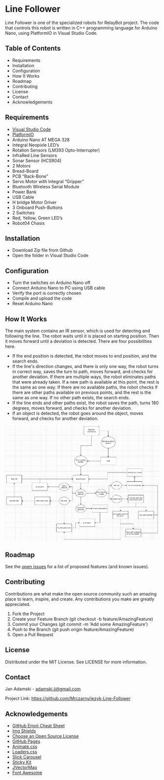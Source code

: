 # Line Follower

Line Follower is one of the specialized robots for RelayBot project. The code that controls this robot is written in C++ programming language for Arduino Nano, using PlatformIO in Visual Studio Code.

## Table of Contents
- Requirements
- Installation
- Configuration
- How It Works
- Roadmap
- Contributing
- License
- Contact
- Acknowledgements

## Requirements
- [Visual Studio Code](https://code.visualstudio.com/download)
- [PlatformIO](https://platformio.org/install/ide?install=vscode)
- Arduino Nano AT MEGA 328 
- Integral Neopixle LED’s 
- Rotation Sensors (LM393 Opto-Interrupter) 
- InfraRed Line Sensors 
- Sonar Sensor (HCSR04) 
- 2 Motors 
- Bread-Board
- PCB “Back-Bone” 
- Servo Motor with Integral “Gripper” 
- Bluetooth Wireless Serial Module 
- Power Bank 
- USB Cable 
- H bridge Motor Driver 
- 3 Onboard Push-Buttons 
- 2 Switches 
- Red, Yellow, Green LED’s
- Robot04 Chasis 

## Installation
- Download Zip file from Github
- Open the folder in Visual Studio Code

## Configuration
- Turn the switches on Arduino Nano off
- Connect Arduino Nano to PC using USB cable
- Verify the port is correctly chosen
- Compile and upload the code
- Reset Arduino Nano

## How It Works
The main system contains an IR sensor, which is used for detecting and following the line. The robot waits until it is placed on starting position. Then it moves forward until a deviation is detected. There are four possibilities here.
- If the end position is detected, the robot moves to end position, and the search ends.
- If the line's direction changes, and there is only one way, the robot turns in correct way, saves the turn to path, moves forward, and checks for another deviation. If there are multiple ways, the robot eliminates paths that were already taken. If a new path is available at this point, the rest is the same as one way. If there are no available paths, the robot checks if there are other paths available on previous points, and the rest is the same as one way. If no other path exists, the search ends.
- If the line ends and other paths exist, the robot saves the path, turns 180 degrees, moves forward, and checks for another deviation.
- If an object is detected, the robot goes around the object, moves forward, and checks for another deviation.

![use case](image.png)

## Roadmap
See the [open issues](https://github.com/Mrczarny/jezyk-Line-Follower/issues) for a list of proposed features (and known issues).

## Contributing
Contributions are what make the open source community such an amazing place to learn, inspire, and create. Any contributions you make are greatly appreciated.

1. Fork the Project
2. Create your Feature Branch (git checkout -b feature/AmazingFeature)
3. Commit your Changes (git commit -m 'Add some AmazingFeature')
4. Push to the Branch (git push origin feature/AmazingFeature)
5. Open a Pull Request

## License
Distributed under the MIT License. See LICENSE for more information.

## Contact
Jan Adamski - adamski.jj@gmail.com

Project Link: https://github.com/Mrczarny/jezyk-Line-Follower

## Acknowledgements
- [GitHub Emoji Cheat Sheet](https://www.webfx.com/tools/emoji-cheat-sheet/)
- [Img Shields](https://shields.io)
- [Choose an Open Source License](https://choosealicense.com)
- [GitHub Pages](https://pages.github.com)
- [Animate.css](https://animate.style)
- [Loaders.css](https://connoratherton.com/loaders)
- [Slick Carousel](https://kenwheeler.github.io/slick/)
- [Sticky Kit](https://leafo.net/sticky-kit/)
- [JVectorMap](https://kinkybootsthemusical.com)
- [Font Awesome](https://fontawesome.com)
